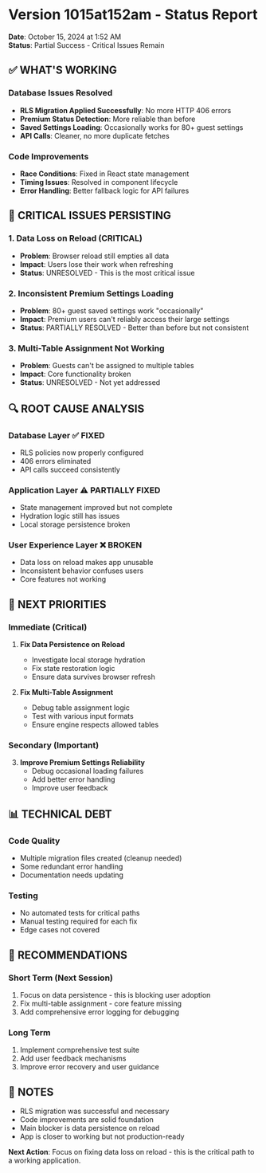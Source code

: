 # Version 1015at152am - Status Report

**Date**: October 15, 2024 at 1:52 AM  
**Status**: Partial Success - Critical Issues Remain

## ✅ WHAT'S WORKING

### Database Issues Resolved
- **RLS Migration Applied Successfully**: No more HTTP 406 errors
- **Premium Status Detection**: More reliable than before
- **Saved Settings Loading**: Occasionally works for 80+ guest settings
- **API Calls**: Cleaner, no more duplicate fetches

### Code Improvements
- **Race Conditions**: Fixed in React state management
- **Timing Issues**: Resolved in component lifecycle
- **Error Handling**: Better fallback logic for API failures

## 🚨 CRITICAL ISSUES PERSISTING

### 1. Data Loss on Reload (CRITICAL)
- **Problem**: Browser reload still empties all data
- **Impact**: Users lose their work when refreshing
- **Status**: UNRESOLVED - This is the most critical issue

### 2. Inconsistent Premium Settings Loading
- **Problem**: 80+ guest saved settings work "occasionally"
- **Impact**: Premium users can't reliably access their large settings
- **Status**: PARTIALLY RESOLVED - Better than before but not consistent

### 3. Multi-Table Assignment Not Working
- **Problem**: Guests can't be assigned to multiple tables
- **Impact**: Core functionality broken
- **Status**: UNRESOLVED - Not yet addressed

## 🔍 ROOT CAUSE ANALYSIS

### Database Layer ✅ FIXED
- RLS policies now properly configured
- 406 errors eliminated
- API calls succeed consistently

### Application Layer ⚠️ PARTIALLY FIXED
- State management improved but not complete
- Hydration logic still has issues
- Local storage persistence broken

### User Experience Layer ❌ BROKEN
- Data loss on reload makes app unusable
- Inconsistent behavior confuses users
- Core features not working

## 🎯 NEXT PRIORITIES

### Immediate (Critical)
1. **Fix Data Persistence on Reload**
   - Investigate local storage hydration
   - Fix state restoration logic
   - Ensure data survives browser refresh

2. **Fix Multi-Table Assignment**
   - Debug table assignment logic
   - Test with various input formats
   - Ensure engine respects allowed tables

### Secondary (Important)
3. **Improve Premium Settings Reliability**
   - Debug occasional loading failures
   - Add better error handling
   - Improve user feedback

## 📊 TECHNICAL DEBT

### Code Quality
- Multiple migration files created (cleanup needed)
- Some redundant error handling
- Documentation needs updating

### Testing
- No automated tests for critical paths
- Manual testing required for each fix
- Edge cases not covered

## 🚀 RECOMMENDATIONS

### Short Term (Next Session)
1. Focus on data persistence - this is blocking user adoption
2. Fix multi-table assignment - core feature missing
3. Add comprehensive error logging for debugging

### Long Term
1. Implement comprehensive test suite
2. Add user feedback mechanisms
3. Improve error recovery and user guidance

## 📝 NOTES

- RLS migration was successful and necessary
- Code improvements are solid foundation
- Main blocker is data persistence on reload
- App is closer to working but not production-ready

**Next Action**: Focus on fixing data loss on reload - this is the critical path to a working application.
